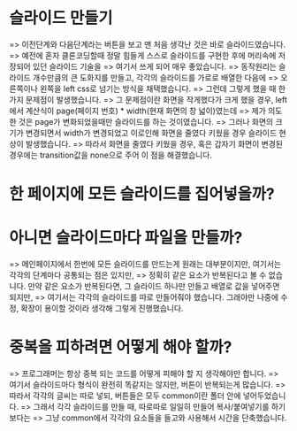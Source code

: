 # 슬라이드 만들기
=> 이전단계와 다음단계라는 버튼을 보고 맨 처음 생각난 것은 바로 슬라이드였습니다.
=> 예전에 혼자 클론코딩할때 정말 힘들게 스스로 슬라이드를 구현한 후에 머리속에 저장되어 있던 슬라이드 기술을
=> 여기서 쓰게 되어 매우 좋았습니다. 
=> 동작원리는 슬라이드 개수만큼의 큰 도화지를 만들고, 각각의 슬라이드를 가로로 배열한 다음에
=> 오른쪽이나 왼쪽을 left css로 넘기는 방식을 채택했습니다.
=> 그런데 그렇게 했을 때 한가지 문제점이 발생했습니다.
=> 그 문제점이란 화면을 작게했다가 크게 했을 경우, left에서 계산식이 page(페이지 번호) * width(현재 화면의 창 넓이)였는데
=> 제가 의도한 것은 page가 변화되었을때만 슬라이드를 하는 것이였습니다.
=> 그러나 화면의 크기가 변경되면서 width가 변경되었고 이로인해 화면을 줄였다 키웠을 경우 슬라이드 현상이 발생했습니다.
=> 따라서 화면을 줄였다 키웠을 경우, 혹은 갑자기 화면이 변경된 경우에는 transition값을 none으로 주어 이 점을 해결했습니다.

# 한 페이지에 모든 슬라이드를 집어넣을까? 
# 아니면 슬라이드마다 파일을 만들까?
=> 메인페이지에서 한번에 모든 슬라이드를 만드는게 원래는 대부분이지만, 여기서는 각각의 단계마다 공통되는 점은 있지만,
=> 정확히 같은 요소가 반복된다고 볼 수 없습니다. 만약 같은 요소가 반복된다면, 그 슬라이드 하나만 만들고 배열로 값을 넣어주면 되지만,
=> 여기서는 각각의 슬라이드를 따로 만들어줘야 했습니다. 그래야만 나중에 수정, 확장이 용이할 것이라 생각해 그렇게 진행했습니다.

# 중복을 피하려면 어떻게 해야 할까?
=> 프로그래머는 항상 중복 되는 코드를 어떻게 피해야 할 지 생각해야만 합니다.
=> 여기서 슬라이드마다 형식이 완전히 똑같지는 않지만, 버튼이 반복되는게 많습니다.
=> 따라서 각각의 글씨는 따로 넣되, 버튼들은 모두 common이란 폴더 안에 넣어두었습니다.
=> 그래서 각각 슬라이드를 만들 때, 따로따로 일일히 만들어 복사/붙여넣기를 하기 보다는
=> 그냥 common에서 각각의 요소들을 들고와 사용해서 시간을 단축했습니다.
